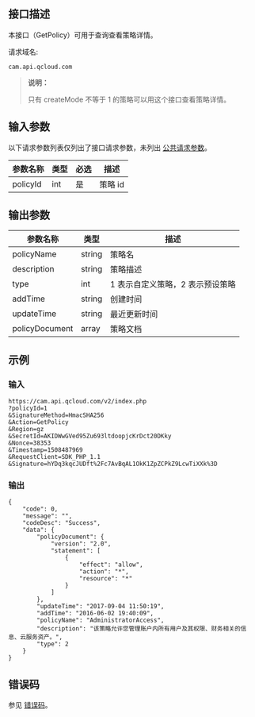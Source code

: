 ## 接口描述

本接口（GetPolicy）可用于查询查看策略详情。

请求域名:

  ```
cam.api.qcloud.com
  ```

> **说明：**
>
> 只有 createMode 不等于 1 的策略可以用这个接口查看策略详情。

## 输入参数 

以下请求参数列表仅列出了接口请求参数，未列出 [公共请求参数](https://cloud.tencent.com/document/api/213/6976)。

| 参数名称 | 类型 | 必选 | 描述    |
| -------- | ---- | ---- | ------- |
| policyId | int  | 是   | 策略 id |

## 输出参数

| 参数名称       | 类型   | 描述                     |
| -------------- | ------ | ------------------------ |
| policyName     | string | 策略名                   |
| description    | string | 策略描述                 |
| type           | int    | 1 表示自定义策略，2 表示预设策略 |
| addTime        | string | 创建时间                 |
| updateTime     | string | 最近更新时间             |
| policyDocument | array  | 策略文档                 |

## 示例

### 输入

```
https://cam.api.qcloud.com/v2/index.php
?policyId=1
&SignatureMethod=HmacSHA256
&Action=GetPolicy
&Region=gz
&SecretId=AKIDWwGVed95Zu693ltdoopjcKrDct20DKky
&Nonce=38353
&Timestamp=1508487969
&RequestClient=SDK_PHP_1.1
&Signature=hYDq3kqcJUDft%2Fc7AvBqAL1OkK1ZpZCPkZ9LcwTiXXk%3D
```

### 输出

```
{
    "code": 0,
    "message": "",
    "codeDesc": "Success",
    "data": {
        "policyDocument": {
            "version": "2.0",
            "statement": [
                {
                    "effect": "allow",
                    "action": "*",
                    "resource": "*"
                }
            ]
        },
        "updateTime": "2017-09-04 11:50:19",
        "addTime": "2016-06-02 19:40:09",
        "policyName": "AdministratorAccess",
        "description": "该策略允许您管理账户内所有用户及其权限、财务相关的信息、云服务资产。",
        "type": 2
    }
}
```

## 错误码

参见 [错误码](https://cloud.tencent.com/document/product/598/13884)。
